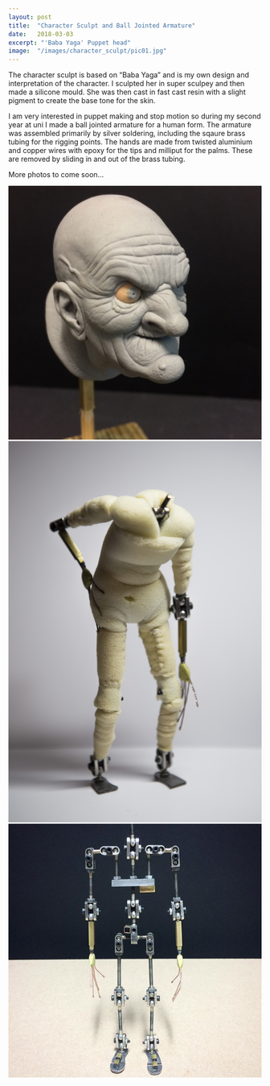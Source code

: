 ```yaml
---
layout: post
title:	"Character Sculpt and Ball Jointed Armature"
date:	2018-03-03
excerpt: "'Baba Yaga' Puppet head"
image:	"/images/character_sculpt/pic01.jpg"
---
```


The character sculpt is based on “Baba Yaga” and is my own design and interpretation of the character. I sculpted her in super sculpey and then made a silicone mould. She was then cast in fast cast resin with a slight pigment to create the base tone for the skin.

I am very interested in puppet making and stop motion so during my second year at uni I made a ball jointed armature for a human form. The armature was assembled primarily by silver soldering, including the sqaure brass tubing for the rigging points. The hands are made from twisted aluminium and copper wires with epoxy for the tips and milliput for the palms. These are removed by sliding in and out of the brass tubing.

More photos to come soon...

<div class="box alt">
	<div class="row 50% uniform">
		<div class="4u"><span class="image fit"><img src="/images/character_sculpt/pic02.jpg" alt="" /></span></div>
		<div class="4u"><span class="image fit"><img src="/images/character_sculpt/pic03.jpg" alt="" /></span></div>
		<div class="4u$"><span class="image fit"><img src="/images/character_sculpt/pic04.jpg" alt="" /></span></div>
	</div>
</div>


